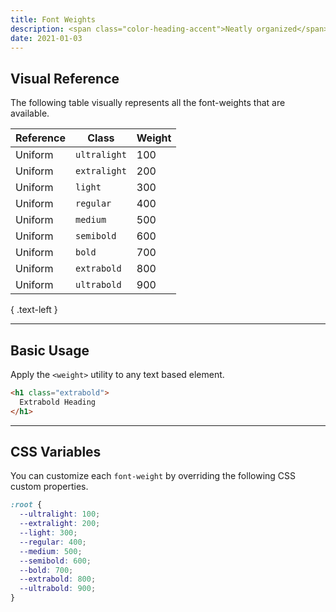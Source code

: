 ```yaml
---
title: Font Weights
description: <span class="color-heading-accent">Neatly organized</span> visual <br class="hidden sm.inline">reference for all font weights
date: 2021-01-03
---
```


## Visual Reference

The following table visually represents all the font-weights that are available.

| Reference | Class | Weight |
| - | - | - |
| <span class="ultralight color-white text-3xl">Uniform</span> | `ultralight` | 100 |
| <span class="extralight color-white text-3xl">Uniform</span> | `extralight` | 200 |
| <span class="light color-white text-3xl">Uniform</span> | `light` | 300 |
| <span class="regular color-white text-3xl">Uniform</span> | `regular` | 400 |
| <span class="medium color-white text-3xl">Uniform</span> | `medium` | 500 |
| <span class="semibold color-white text-3xl">Uniform</span> | `semibold` | 600 |
| <span class="bold color-white text-3xl">Uniform</span> | `bold` | 700 |
| <span class="extrabold color-white text-3xl">Uniform</span> | `extrabold` | 800 |
| <span class="ultrabold color-white text-3xl">Uniform</span> | `ultrabold` | 900 |

{ .text-left }

---

## Basic Usage

Apply the `<weight>` utility to any text based element.

```html
<h1 class="extrabold">
  Extrabold Heading
</h1>
```

---

## CSS Variables

You can customize each `font-weight` by overriding the following CSS custom properties.

```css
:root {
  --ultralight: 100;
  --extralight: 200;
  --light: 300;
  --regular: 400;
  --medium: 500;
  --semibold: 600;
  --bold: 700;
  --extrabold: 800;
  --ultrabold: 900;
}
```

